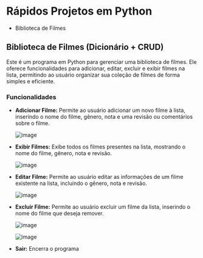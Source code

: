 # Rápidos Projetos em Python

* Biblioteca de Filmes


## Biblioteca de Filmes (Dicionário + CRUD)


Este é um programa em Python para gerenciar uma biblioteca de filmes. Ele oferece funcionalidades para adicionar, editar, excluir e exibir filmes na lista, permitindo ao usuário organizar sua coleção de filmes de forma simples e eficiente.

### Funcionalidades

*   **Adicionar Filme:** Permite ao usuário adicionar um novo filme à lista, inserindo o nome do filme, gênero, nota e uma revisão ou comentários sobre o filme.
   
    ![image](https://github.com/LMolinaro01/Biblioteca-de-Filmes-em-Python/assets/126402616/c84241bc-7042-46bf-8ff9-259174cf6377)
    
*   **Exibir Filmes:** Exibe todos os filmes presentes na lista, mostrando o nome do filme, gênero, nota e revisão.
  
    ![image](https://github.com/LMolinaro01/Biblioteca-de-Filmes-em-Python/assets/126402616/af96ca04-db2a-429e-bbf5-97bce510a75e)
    
*   **Editar Filme:** Permite ao usuário editar as informações de um filme existente na lista, incluindo o gênero, nota e revisão.
  
    ![image](https://github.com/LMolinaro01/Biblioteca-de-Filmes-em-Python/assets/126402616/392d5c1b-a651-4cef-bbda-118ca370dc7a)
    
*   **Excluir Filme:** Permite ao usuário excluir um filme da lista, inserindo o nome do filme que deseja remover.
  
    ![image](https://github.com/LMolinaro01/Biblioteca-de-Filmes-em-Python/assets/126402616/3c54b037-cebd-450c-830a-cd423e954deb)
    
    ![image](https://github.com/LMolinaro01/Biblioteca-de-Filmes-em-Python/assets/126402616/1701f0ff-0220-4ea4-88fb-9b64efe95fb2)
    
*   **Sair:** Encerra o programa
